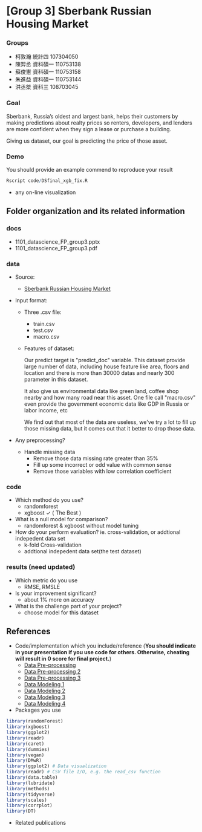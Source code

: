 # [Group 3] Sberbank Russian Housing Market

### Groups
* 柯敦瀚	統計四	107304050
* 陳羿丞	資科碩一	110753138
* 蘇俊憲	資科碩一	110753158
* 朱進益	資科碩一	110753144
* 洪丞桀	資科三	108703045


### Goal
Sberbank, Russia’s oldest and largest bank, helps their customers by making predictions about realty prices so renters, developers, and lenders are more confident when they sign a lease or purchase a building.

Giving us dataset, our goal is predicting the price of those asset.

### Demo 
You should provide an example commend to reproduce your result
```R
Rscript code/DSfinal_xgb_fix.R
```
* any on-line visualization

## Folder organization and its related information

### docs
* 1101_datascience_FP_group3.pptx
* 1101_datascience_FP_group3.pdf

### data

* Source:
    * [Sberbank Russian Housing Market](https://www.kaggle.com/c/sberbank-russian-housing-market)
* Input format:
    * Three .csv file:
        * train.csv
        * test.csv
        * macro.csv
    * Features of dataset:

        Our predict target is "predict_doc" variable.
    This dataset provide large number of data, including house feature like area, floors and location and there is more than 30000 datas and nearly 300 parameter in this dataset.
    
        It also give us environmental data like green land, coffee shop nearby and how many road near this asset.
    One file call "macro.csv" even provide the government economic data like GDP in Russia or labor income, etc
    
        We find out that most of the data are useless, we've try a lot to fill up those missing data, but it comes out that it better to drop those data. 
    
* Any preprocessing?
  * Handle missing data
      * Remove those data missing rate greater than 35%
      * Fill up some incorrect or odd value with common sense
      * Remove those variables with low correlation coefficient

### code

* Which method do you use?
    * randomforest
    * xgboost ✓ ( The Best )
* What is a null model for comparison?
    * randomforest & xgboost without model tuning
* How do your perform evaluation? ie. cross-validation, or addtional indepedent data set
    * k-fold Cross-validation
    * addtional indepedent data set(the test dataset)

### results (need updated)

* Which metric do you use 
  * RMSE, RMSLE
* Is your improvement significant?
  * about 1% more on accuracy
* What is the challenge part of your project?
  * choose model for this dataset

## References
* Code/implementation which you include/reference (__You should indicate in your presentation if you use code for others. Otherwise, cheating will result in 0 score for final project.__)
    * [Data Pre-processing](https://www.kaggle.com/arathee2/creating-some-useful-additional-features)
    * [Data Pre-processing 2](https://www.kaggle.com/creatrol/basic-time-series-analysis-feature-selection)
    * [Data Pre-processing 3](https://www.kaggle.com/captcalculator/a-very-extensive-sberbank-exploratory-analysis)
    * [Data Modeling 1](https://rpubs.com/skydome20/R-Note16-Ensemble_Learning)
    * [Data Modeling 2](https://www.kaggle.com/keerthip/random-forest)
    * [Data Modeling 3](https://www.kaggle.com/abhishekkant/another-xgb-model)
    * [Data Modeling 4](https://medium.com/analytics-vidhya/root-mean-square-log-error-rmse-vs-rmlse-935c6cc1802a)
* Packages you use
```R
library(randomForest)
library(xgboost)
library(ggplot2)
library(readr) 
library(caret)
library(dummies)
library(vegan)
library(DMwR)
library(ggplot2) # Data visualization
library(readr) # CSV file I/O, e.g. the read_csv function
library(data.table)
library(lubridate)
library(methods)
library(tidyverse)
library(scales)
library(corrplot)
library(DT)
```
* Related publications
